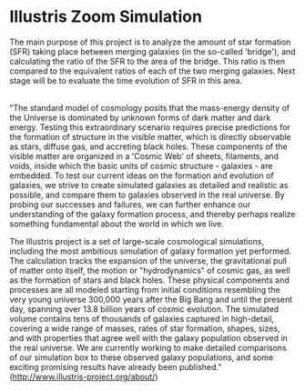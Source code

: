 # Illustris Zoom Simulation

The main purpose of this project is to analyze the amount of star formation (SFR) taking place between merging galaxies 
(in the so-called 'bridge'), and calculating the ratio of the SFR to the area of the bridge.
This ratio is then compared to the equivalent ratios of each of the two merging galaxies. Next stage will be to evaluate the time evolution of SFR in this area.</br></br>

"The standard model of cosmology posits that the mass-energy density of the Universe is dominated by unknown forms of dark matter and dark energy. Testing this extraordinary scenario requires precise predictions for the formation of structure in the visible matter, which is directly observable as stars, diffuse gas, and accreting black holes. These components of the visible matter are organized in a 'Cosmic Web' of sheets, filaments, and voids, inside which the basic units of cosmic structure - galaxies - are embedded. To test our current ideas on the formation and evolution of galaxies, we strive to create simulated galaxies as detailed and realistic as possible, and compare them to galaxies observed in the real universe. By probing our successes and failures, we can further enhance our understanding of the galaxy formation process, and thereby perhaps realize something fundamental about the world in which we live.

The Illustris project is a set of large-scale cosmological simulations, including the most ambitious simulation of galaxy formation yet performed. The calculation tracks the expansion of the universe, the gravitational pull of matter onto itself, the motion or "hydrodynamics" of cosmic gas, as well as the formation of stars and black holes. These physical components and processes are all modeled starting from initial conditions resembling the very young universe 300,000 years after the Big Bang and until the present day, spanning over 13.8 billion years of cosmic evolution. The simulated volume contains tens of thousands of galaxies captured in high-detail, covering a wide range of masses, rates of star formation, shapes, sizes, and with properties that agree well with the galaxy population observed in the real universe. We are currently working to make detailed comparisons of our simulation box to these observed galaxy populations, and some exciting promising results have already been published."</br>
(http://www.illustris-project.org/about/)
